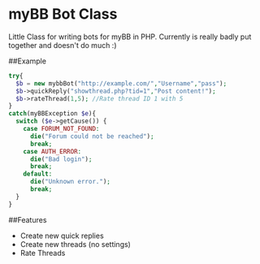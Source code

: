 myBB Bot Class
================

Little Class for writing bots for myBB in PHP. Currently is really badly put together and doesn't do much :)

##Example

```php
try{
  $b = new mybbBot("http://example.com/","Username","pass");
  $b->quickReply("showthread.php?tid=1","Post content!");
  $b->rateThread(1,5); //Rate thread ID 1 with 5
}
catch(myBBException $e){
  switch ($e->getCause()) {
    case FORUM_NOT_FOUND:
      die("Forum could not be reached");
      break;
    case AUTH_ERROR:
      die("Bad login");
      break;
    default:
      die("Unknown error.");
      break;
  }
}
```

##Features
- Create new quick replies
- Create new threads (no settings)
- Rate Threads

